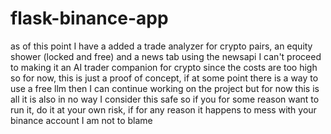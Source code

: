 # flask-binance-app
as of this point I have a added a trade analyzer for crypto pairs, an equity shower (locked and free) and a news tab using the newsapi
I can't proceed to making it an AI trader companion for crypto since the costs are too high so for now, this is just a proof of concept, if at some point there is a way to use a free llm then I can continue working on 
the project but for now this is all it is
also in no way I consider this safe so if you for some reason want to run it, do it at your own risk, if for any reason it happens to mess with your binance account I am not to blame

